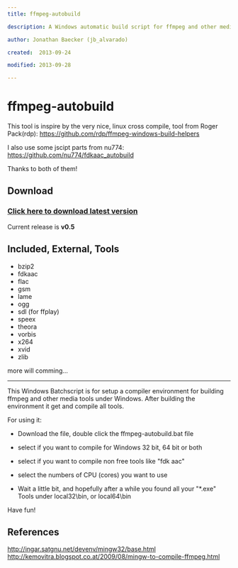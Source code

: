 ```yaml
---
title: ffmpeg-autobuild

description: A Windows automatic build script for ffmpeg and other media tools

author: Jonathan Baecker (jb_alvarado)

created:  2013-09-24

modified: 2013-09-28

---
```


ffmpeg-autobuild
=========

This tool is inspire by the very nice, linux cross compile, tool from Roger Pack(rdp):
https://github.com/rdp/ffmpeg-windows-build-helpers

I also use some jscipt parts from nu774:
https://github.com/nu774/fdkaac_autobuild

Thanks to both of them!


Download
--------

### [Click here to download latest version](https://github.com/jb-alvarado/ffmpeg-autobuild/archive/master.zip)

Current release is **v0.5**


Included, External, Tools
--------

 - bzip2
 - fdkaac
 - flac
 - gsm
 - lame
 - ogg
 - sdl (for ffplay)
 - speex
 - theora
 - vorbis
 - x264
 - xvid
 - zlib

more will comming... 


--------


This Windows Batchscript is for setup a compiler environment for building ffmpeg and other media tools under Windows.
After building the environment it get and compile all tools.

For using it: 
 - Download the file, double click the ffmpeg-autobuild.bat file 
 - select if you want to compile for Windows 32 bit, 64 bit or both
 - select if you want to compile non free tools like "fdk aac"
 - select the numbers of CPU (cores) you want to use
 
 - Wait a little bit, and hopefully after a while you found all your "*.exe" Tools under local32\bin, or local64\bin 

Have fun!


References
--------

http://ingar.satgnu.net/devenv/mingw32/base.html
http://kemovitra.blogspot.co.at/2009/08/mingw-to-compile-ffmpeg.html



 